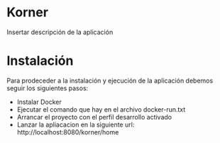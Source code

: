 # Korner
Insertar descripción de la aplicación
# Instalación
Para prodeceder a la instalación y ejecución de la aplicación debemos seguir los siguientes pasos:
- Instalar Docker
- Ejecutar el comando que hay en el archivo docker-run.txt
- Arrancar el proyecto con el perfil desarrollo activado
- Lanzar la apliacacion en la siguiente url: http://localhost:8080/korner/home